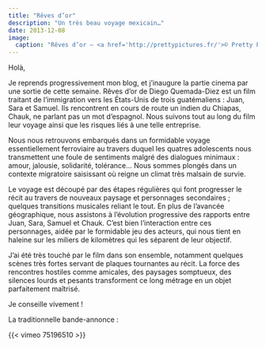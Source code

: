 ```yaml
---
title: "Rêves d’or"
description: "Un très beau voyage mexicain…"
date: 2013-12-08
image:
  caption: "Rêves d’or — <a href='http://prettypictures.fr/'>© Pretty Pictures</a>"
---
```


Holà,

Je reprends progressivement mon blog, et j’inaugure la partie cinema par une
sortie de cette semaine. Rêves d’or de Diego Quemada-Diez est un film traitant
de l’immigration vers les États-Unis de trois guatémaliens : Juan, Sara et
Samuel. Ils rencontrent en cours de route un indien du Chiapas, Chauk, ne
parlant pas un mot d’espagnol. Nous suivons tout au long du film leur voyage
ainsi que les risques liés à une telle entreprise.

Nous nous retrouvons embarqués dans un formidable voyage essentiellement
ferroviaire au travers duquel les quatres adolescents nous transmettent une
foule de sentiments malgré des dialogues minimaux : amour, jalousie, solidarité,
tolérance… Nous sommes plongés dans un contexte migratoire saisissant où reigne
un climat très malsain de survie.

Le voyage est découpé par des étapes régulières qui font progresser le récit au
travers de nouveaux paysage et personnages secondaires ; quelques transitions
musicales reliant le tout. En plus de l’avancée géographique, nous assistons à
l’évolution progressive des rapports entre Juan, Sara, Samuel et Chauk. C’est
bien l’interaction entre ces personnages, aidée par le formidable jeu des
acteurs, qui nous tient en haleine sur les miliers de kilomètres qui les
séparent de leur objectif.

J’ai été très touché par le film dans son ensemble, notamment quelques scènes
très fortes servant de plaques tournantes au récit. La force des rencontres
hostiles comme amicales, des paysages somptueux, des silences lourds et pesants
transforment ce long métrage en un objet parfaitement maîtrisé.

Je conseille vivement !

La traditionnelle bande-annonce :

{{< vimeo 75196510 >}}

